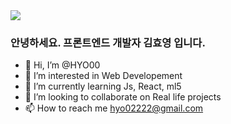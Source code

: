 <img src="https://capsule-render.vercel.app/api?type=waving&color=timeGradient&height=200&section=header&text=KimHyoyeong%20Github&fontSize=90&fontColor=05C7F2&animation=twinkling" />

### 안녕하세요. 프론트엔드 개발자 김효영 입니다. 

- 👋 Hi, I’m @HYO00
- 👀 I’m interested in Web Developement
- 🌱 I’m currently learning Js, React, ml5
- 💞️ I’m looking to collaborate on Real life projects
- 📫 How to reach me hyo02222@gmail.com

<!---
HYO00/HYO00 is a ✨ special ✨ repository because its `README.md` (this file) appears on your GitHub profile.
You can click the Preview link to take a look at your changes.
--->
